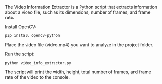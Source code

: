 The Video Information Extractor is a Python script that extracts information about a video file, such as its dimensions, number of frames, and frame rate.

Install OpenCV:

``pip install opencv-python``

Place the video file (video.mp4) you want to analyze in the project folder.

Run the script:

``python video_info_extractor.py``

The script will print the width, height, total number of frames, and frame rate of the video to the console.
